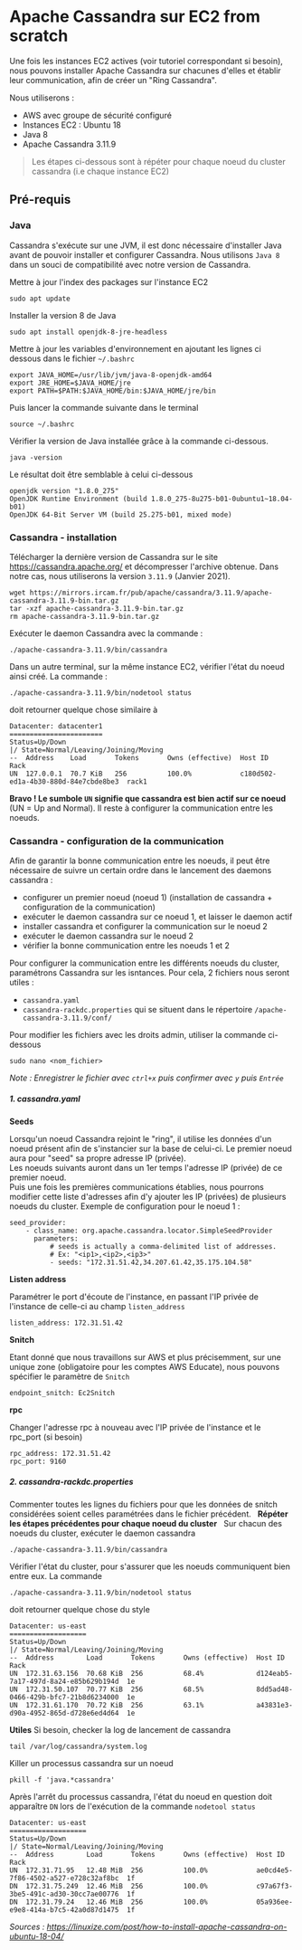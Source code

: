 # Apache Cassandra sur EC2 from scratch

Une fois les instances EC2 actives (voir tutoriel correspondant si besoin), nous pouvons installer Apache Cassandra sur chacunes d'elles et établir leur communication, afin de créer un "Ring Cassandra".

Nous utiliserons :
* AWS avec groupe de sécurité configuré
* Instances EC2 : Ubuntu 18 
* Java 8
* Apache Cassandra 3.11.9

>Les étapes ci-dessous sont à répéter pour chaque noeud du cluster cassandra (i.e chaque instance EC2)

## Pré-requis

### Java

Cassandra s'exécute sur une JVM, il est donc nécessaire d'installer Java avant de pouvoir installer et configurer Cassandra. Nous utilisons `Java 8` dans un souci de compatibilité avec notre version de Cassandra.

Mettre à jour l'index des packages sur l'instance EC2
``` shell
sudo apt update
``` 
Installer la version 8 de Java
``` shell
sudo apt install openjdk-8-jre-headless
```
Mettre à jour les variables d'environnement en ajoutant les lignes ci dessous dans le fichier `~/.bashrc`
```
export JAVA_HOME=/usr/lib/jvm/java-8-openjdk-amd64
export JRE_HOME=$JAVA_HOME/jre
export PATH=$PATH:$JAVA_HOME/bin:$JAVA_HOME/jre/bin
```
Puis lancer la commande suivante dans le terminal
``` shell
source ~/.bashrc
```
Vérifier la version de Java installée grâce à la commande ci-dessous.
``` shell
java -version
```
Le résultat doit être semblable à celui ci-dessous
```
openjdk version "1.8.0_275"
OpenJDK Runtime Environment (build 1.8.0_275-8u275-b01-0ubuntu1~18.04-b01)
OpenJDK 64-Bit Server VM (build 25.275-b01, mixed mode)
```
### Cassandra - installation

Télécharger la dernière version de Cassandra sur le site https://cassandra.apache.org/ et décompresser l'archive obtenue. Dans notre cas, nous utiliserons la version `3.11.9` (Janvier 2021).
``` shell
wget https://mirrors.ircam.fr/pub/apache/cassandra/3.11.9/apache-cassandra-3.11.9-bin.tar.gz
tar -xzf apache-cassandra-3.11.9-bin.tar.gz
rm apache-cassandra-3.11.9-bin.tar.gz
```

Exécuter le daemon Cassandra avec la commande :
``` shell
./apache-cassandra-3.11.9/bin/cassandra
```
Dans un autre terminal, sur la même instance EC2, vérifier l'état du noeud ainsi créé. La commande :
``` shell
./apache-cassandra-3.11.9/bin/nodetool status
```
doit retourner quelque chose similaire à 
```
Datacenter: datacenter1
=======================
Status=Up/Down
|/ State=Normal/Leaving/Joining/Moving
--  Address    Load       Tokens       Owns (effective)  Host ID                               Rack
UN  127.0.0.1  70.7 KiB   256          100.0%            c180d502-ed1a-4b30-880d-84e7cbde8be3  rack1
```

**Bravo ! Le sumbole `UN` signifie que cassandra est bien actif sur ce noeud** (UN = Up and Normal). Il reste à configurer la communication entre les noeuds.


### Cassandra - configuration de la communication

Afin de garantir la bonne communication entre les noeuds, il peut être nécessaire de suivre un certain ordre dans le lancement des daemons cassandra :
- configurer un premier noeud (noeud 1) (installation de cassandra + configuration de la communication)
- exécuter le daemon cassandra sur ce noeud 1, et laisser le daemon actif
- installer cassandra et configurer la communication sur le noeud 2
- exécuter le daemon cassandra sur le noeud 2
- vérifier la bonne communication entre les noeuds 1 et 2

Pour configurer la communication entre les différents noeuds du cluster, paramétrons Cassandra sur les isntances. Pour cela, 2 fichiers nous seront utiles :
* `cassandra.yaml`
* `cassandra-rackdc.properties`
qui se situent dans le répertoire `/apache-cassandra-3.11.9/conf/`

Pour modifier les fichiers avec les droits admin, utiliser la commande ci-dessous
``` shell
sudo nano <nom_fichier>
```
_Note : Enregistrer le fichier avec `ctrl+x` puis confirmer avec `y` puis `Entrée`_

##### 1. cassandra.yaml
__Seeds__

Lorsqu'un noeud Cassandra rejoint le "ring", il utilise les données d'un noeud présent afin de s'instancier sur la base de celui-ci. 
Le premier noeud aura pour "seed" sa propre adresse IP (privée).  
Les noeuds suivants auront dans un 1er temps l'adresse IP (privée) de ce premier noeud.  
Puis une fois les premières communications établies, nous pourrons modifier cette liste d'adresses afin d'y ajouter les IP (privées) de plusieurs noeuds du cluster.
Exemple de configuration pour le noeud 1 :
```
seed_provider:
    - class_name: org.apache.cassandra.locator.SimpleSeedProvider
      parameters:
          # seeds is actually a comma-delimited list of addresses.
          # Ex: "<ip1>,<ip2>,<ip3>"
          - seeds: "172.31.51.42,34.207.61.42,35.175.104.58"
```

__Listen address__

Paramétrer le port d'écoute de l'instance, en passant l'IP privée de l'instance de celle-ci au champ `listen_address`
```
listen_address: 172.31.51.42
```

__Snitch__

Etant donné que nous travaillons sur AWS et plus précisemment, sur une unique zone (obligatoire pour les comptes AWS Educate), nous pouvons spécifier le paramètre de `Snitch`
```
endpoint_snitch: Ec2Snitch
```

__rpc__

Changer l'adresse rpc à nouveau avec l'IP privée de l'instance et le rpc_port (si besoin)
```
rpc_address: 172.31.51.42
rpc_port: 9160
```

##### 2. cassandra-rackdc.properties

Commenter toutes les lignes du fichiers pour que les données de snitch considérées soient celles paramétrées dans le fichier précédent.
&nbsp;
**Répéter les étapes précédentes pour chaque noeud du cluster**
&nbsp;
Sur chacun des noeuds du cluster, exécuter le daemon cassandra
``` shell
./apache-cassandra-3.11.9/bin/cassandra
```


Vérifier l'état du cluster, pour s'assurer que les noeuds communiquent bien entre eux.
La commande 
``` shell
./apache-cassandra-3.11.9/bin/nodetool status
```
doit retourner quelque chose du style
```
Datacenter: us-east
===================
Status=Up/Down
|/ State=Normal/Leaving/Joining/Moving
--  Address        Load       Tokens       Owns (effective)  Host ID                               Rack
UN  172.31.63.156  70.68 KiB  256          68.4%             d124eab5-7a17-497d-8a24-e85b629b194d  1e
UN  172.31.50.107  70.77 KiB  256          68.5%             8dd5ad48-0466-429b-bfc7-21b8d6234000  1e
UN  172.31.61.170  70.72 KiB  256          63.1%             a43831e3-d90a-4952-865d-d728e6ed4d64  1e
```
**Utiles**
Si besoin, checker la log de lancement de cassandra
``` shell
tail /var/log/cassandra/system.log
```
Killer un processus cassandra sur un noeud
``` shell
pkill -f 'java.*cassandra'
```
Après l'arrêt du processus cassandra, l'état du noeud en question doit apparaître `DN` lors de l'exécution de la commande `nodetool status`
```
Datacenter: us-east
===================
Status=Up/Down
|/ State=Normal/Leaving/Joining/Moving
--  Address        Load       Tokens       Owns (effective)  Host ID                               Rack
UN  172.31.71.95   12.48 MiB  256          100.0%            ae0cd4e5-7f86-4502-a527-e728c32af8bc  1f
DN  172.31.75.249  12.46 MiB  256          100.0%            c97a67f3-3be5-491c-ad30-30cc7ae00776  1f
DN  172.31.79.24   12.46 MiB  256          100.0%            05a936ee-e9e8-414a-b7c5-42a0d87d1475  1f
```

_Sources : 
https://linuxize.com/post/how-to-install-apache-cassandra-on-ubuntu-18-04/_